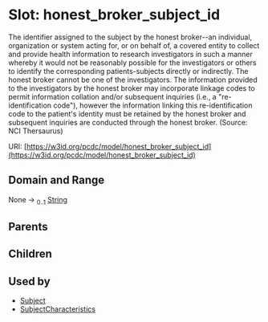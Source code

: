 
# Slot: honest_broker_subject_id


The identifier assigned to the subject by the honest broker--an individual, organization or system acting for, or on behalf of, a covered entity to collect and provide health information to research investigators in such a manner whereby it would not be reasonably possible for the investigators or others to identify the corresponding patients-subjects directly or indirectly. The honest broker cannot be one of the investigators. The information provided to the investigators by the honest broker may incorporate linkage codes to permit information collation and/or subsequent inquiries (i.e., a "re-identification code"), however the information linking this re-identification code to the patient's identity must be retained by the honest broker and subsequent inquiries are conducted through the honest broker. (Source: NCI Thersaurus)

URI: [https://w3id.org/pcdc/model/honest_broker_subject_id](https://w3id.org/pcdc/model/honest_broker_subject_id)


## Domain and Range

None &#8594;  <sub>0..1</sub> [String](types/String.md)

## Parents


## Children


## Used by

 * [Subject](Subject.md)
 * [SubjectCharacteristics](SubjectCharacteristics.md)
